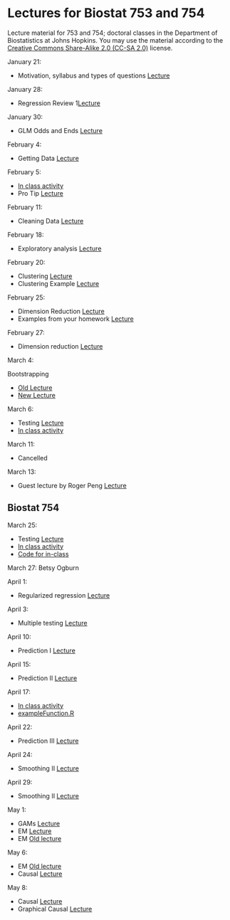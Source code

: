 Lectures for Biostat 753 and 754
==============

Lecture material for 753 and 754; doctoral classes in the Department of Biostatistics at Johns Hopkins. You may use the material according to the [Creative Commons Share-Alike 2.0 (CC-SA 2.0)](http://creativecommons.org/licenses/by/2.0/) license. 

January 21: 
* Motivation, syllabus and types of questions [Lecture](http://jtleek.github.io/jhsph753and4/lectures/01_01_courseBackground/#1)

January 28: 
* Regression Review 1[Lecture](http://jtleek.github.io/jhsph753and4/lectures/02_01_regressionReview/#1)

January 30: 
* GLM Odds and Ends [Lecture](http://jtleek.github.io/jhsph753and4/lectures/02_02_glmOddsAndEnds/#1)

February 4: 
* Getting Data [Lecture](http://jtleek.github.io/jhsph753and4/lectures/03_01_gettingData/#1)

February 5: 
* [In class activity](https://github.com/jtleek/jhsph753and4/blob/master/lectures/03_02_inclass.md)
* Pro Tip [Lecture](http://jtleek.github.io/jhsph753and4/lectures/03_02_proTip/#1)

February 11:

* Cleaning Data [Lecture](http://jtleek.github.io/jhsph753and4/lectures/04_01_cleaningData/#1)

February 18:

* Exploratory analysis [Lecture](http://jtleek.github.io/jhsph753and4/lectures/05_01_exploratoryAnalysis/#1)

February 20:

* Clustering [Lecture](http://jtleek.github.io/jhsph753and4/lectures/05_02_clustering/#1)
* Clustering Example [Lecture](http://jtleek.github.io/jhsph753and4/lectures/05_02_clusteringExample/#1)

February 25:

* Dimension Reduction [Lecture](http://jtleek.github.io/jhsph753and4/lectures/06_01_dimensionReduction/#1)
* Examples from your homework [Lecture](http://jtleek.github.io/jhsph753and4/lectures/06_01_examplesHomework/#1)

February 27: 

* Dimension reduction [Lecture](http://jtleek.github.io/jhsph753and4/lectures/06_01_dimensionReduction/#1)

March 4:

Bootstrapping

* [Old Lecture](http://biostat.jhsph.edu/~jleek/teaching/2011/754/lecture9.pdf)
* [New Lecture](http://jtleek.github.io/jhsph753and4/lectures/07_01_bootstrap/#1)


March 6:

* Testing [Lecture](http://jtleek.github.io/jhsph753and4/lectures/07_02_testing/#1)
* [In class activity](https://github.com/jtleek/jhsph753and4/blob/master/lectures/07_02_inclass.md)

March 11: 

* Cancelled

March 13: 

* Guest lecture by Roger Peng [Lecture](http://jtleek.github.io/jhsph753and4/lectures/EBDA/#1)


Biostat 754
-------------

March 25:
* Testing [Lecture](http://jtleek.github.io/jhsph753and4/lectures/07_02_testing/#1)
* [In class activity](https://github.com/jtleek/jhsph753and4/blob/master/lectures/07_02_inclass.md)
* [Code for in-class](https://github.com/jtleek/jhsph753and4/blob/master/lectures/stamps.R)

March 27: Betsy Ogburn

April 1:

* Regularized regression [Lecture](http://jtleek.github.io/jhsph753and4/lectures/09_01_penalized/#1)

April 3: 

* Multiple testing [Lecture](http://jtleek.github.io/jhsph753and4/lectures/10_01_multipleTesting/#1)

April 10: 

* Prediction I [Lecture](http://jtleek.github.io/jhsph753and4/lectures/11_01_predictionI/#1)

April 15: 

* Prediction II [Lecture](http://jtleek.github.io/jhsph753and4/lectures/11_02_predictionII/#1)

April 17: 

* [In class activity](https://github.com/jtleek/jhsph753and4/blob/master/lectures/11_03_inclass.md)
* [exampleFunction.R](https://github.com/jtleek/jhsph753and4/blob/master/lectures/exampleFunction.R)

April 22:

* Prediction III [Lecture](http://jtleek.github.io/jhsph753and4/lectures/12_01_predictionIII/#1)

April 24:

* Smoothing II [Lecture](http://jtleek.github.io/jhsph753and4/lectures/12_02_smoothingI/#1)

April 29:

* Smoothing II [Lecture](http://jtleek.github.io/jhsph753and4/lectures/13_01_smoothingII/#1)

May 1: 

* GAMs [Lecture](http://jtleek.github.io/jhsph753and4/lectures/13_02_Gams/#1)
* EM [Lecture](https://docs.google.com/presentation/d/1mG3TtancqNFy0Pt7o2LkLBoB9X7auQjrZKn-sZ2KixU/edit)
* EM [Old lecture](http://www.stat.washington.edu/thompson/S581_04/Notes/chapter_7.pdf)

May 6: 

* EM [Old lecture](http://www.stat.washington.edu/thompson/S581_04/Notes/chapter_7.pdf)
* Causal [Lecture](http://jtleek.github.io/jhsph753and4/lectures/14_01_Causal/#1)

May 8: 

* Causal [Lecture](http://jtleek.github.io/jhsph753and4/lectures/14_01_Causal/#1)
* Graphical Causal [Lecture](http://jtleek.github.io/jhsph753and4/lectures/14_02_GraphCausal/#1)